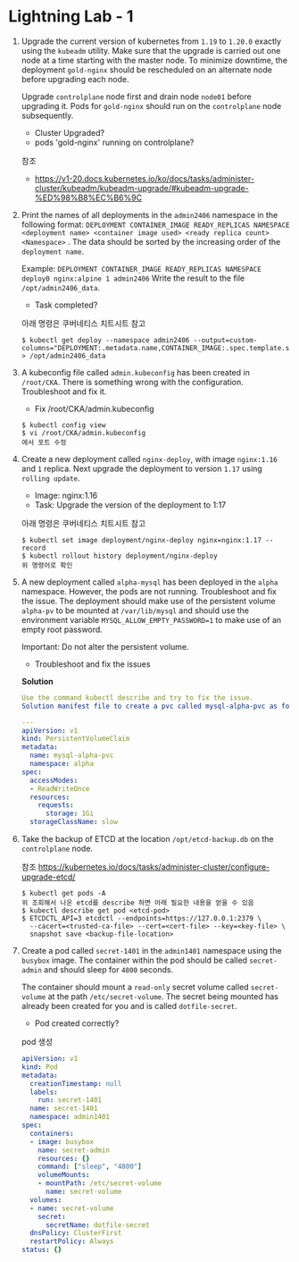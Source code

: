 # Lightning Lab - 1

1. Upgrade the current version of kubernetes from `1.19` to `1.20.0` exactly using the `kubeadm` utility. Make sure that the upgrade is carried out one node at a time starting with the master node. To minimize downtime, the deployment `gold-nginx` should be rescheduled on an alternate node before upgrading each node.

   Upgrade `controlplane` node first and drain node `node01` before upgrading it. Pods for `gold-nginx` should run on the `controlplane` node subsequently.

   - Cluster Upgraded?
   - pods 'gold-nginx' running on controlplane?

   

   참조

   - https://v1-20.docs.kubernetes.io/ko/docs/tasks/administer-cluster/kubeadm/kubeadm-upgrade/#kubeadm-upgrade-%ED%98%B8%EC%B6%9C

2. Print the names of all deployments in the `admin2406` namespace in the following format:
   `DEPLOYMENT CONTAINER_IMAGE READY_REPLICAS NAMESPACE`
   `<deployment name> <container image used> <ready replica count> <Namespace>`
   . The data should be sorted by the increasing order of the `deployment name`.

   Example:
   `DEPLOYMENT CONTAINER_IMAGE READY_REPLICAS NAMESPACE`
   `deploy0 nginx:alpine 1 admin2406`
   Write the result to the file `/opt/admin2406_data`.

   - Task completed?

   아래 명령은 쿠버네티스 치트시트 참고

   ```
   $ kubectl get deploy --namespace admin2406 --output=custom-columns="DEPLOYMENT:.metadata.name,CONTAINER_IMAGE:.spec.template.spec.containers[*].image,READY_REPLICAS:.status.readyReplicas,NAMESPACE:.metadata.namespace" > /opt/admin2406_data
   ```

3. A kubeconfig file called `admin.kubeconfig` has been created in `/root/CKA`. There is something wrong with the configuration. Troubleshoot and fix it.

   - Fix /root/CKA/admin.kubeconfig

   ```
   $ kubectl config view
   $ vi /root/CKA/admin.kubeconfig
   에서 포트 수정
   ```

4. Create a new deployment called `nginx-deploy`, with image `nginx:1.16` and `1` replica. Next upgrade the deployment to version `1.17` using `rolling update`.

   - Image: nginx:1.16
   - Task: Upgrade the version of the deployment to 1:17

   아래 명령은 쿠버네티스 치트시트 참고

   ```
   $ kubectl set image deployment/nginx-deploy nginx=nginx:1.17 --record
   $ kubectl rollout history deployment/nginx-deploy
   위 명령어로 확인
   ```

5. A new deployment called `alpha-mysql` has been deployed in the `alpha` namespace. However, the pods are not running. Troubleshoot and fix the issue. The deployment should make use of the persistent volume `alpha-pv` to be mounted at `/var/lib/mysql` and should use the environment variable `MYSQL_ALLOW_EMPTY_PASSWORD=1` to make use of an empty root password.

   Important: Do not alter the persistent volume.

   - Troubleshoot and fix the issues

   **Solution**

   ```yaml
   Use the command kubectl describe and try to fix the issue.
   Solution manifest file to create a pvc called mysql-alpha-pvc as follows:
   
   ---
   apiVersion: v1
   kind: PersistentVolumeClaim
   metadata:
     name: mysql-alpha-pvc
     namespace: alpha
   spec:
     accessModes:
     - ReadWriteOnce
     resources:
       requests:
         storage: 1Gi
     storageClassName: slow
   ```

6. Take the backup of ETCD at the location `/opt/etcd-backup.db` on the `controlplane` node.

   참조
   https://kubernetes.io/docs/tasks/administer-cluster/configure-upgrade-etcd/

   ```
   $ kubectl get pods -A
   위 조회해서 나온 etcd를 describe 하면 아래 필요한 내용을 얻을 수 있음
   $ kubectl describe get pod <etcd-pod>
   $ ETCDCTL_API=3 etcdctl --endpoints=https://127.0.0.1:2379 \
     --cacert=<trusted-ca-file> --cert=<cert-file> --key=<key-file> \
     snapshot save <backup-file-location>
   ```

   

7. Create a pod called `secret-1401` in the `admin1401` namespace using the `busybox` image. The container within the pod should be called `secret-admin` and should sleep for `4800` seconds.

   The container should mount a `read-only` secret volume called `secret-volume` at the path `/etc/secret-volume`. The secret being mounted has already been created for you and is called `dotfile-secret`.

   - Pod created correctly?

   pod 생성

   ```yaml
   apiVersion: v1
   kind: Pod
   metadata:
     creationTimestamp: null
     labels:
       run: secret-1401
     name: secret-1401
     namespace: admin1401
   spec:
     containers:
     - image: busybox
       name: secret-admin
       resources: {}
       command: ["sleep", "4800"]
       volumeMounts:
       - mountPath: /etc/secret-volume
         name: secret-volume
     volumes:
     - name: secret-volume
       secret:
         secretName: dotfile-secret
     dnsPolicy: ClusterFirst
     restartPolicy: Always
   status: {}
   ```

   